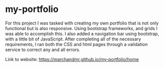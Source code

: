 # my-portfolio

For this project I was tasked with creating my own portfolio that is not only functional but is also responsive. Using bootstrap frameworks, and grids I was able to accomplish this. I also added a navigation bar using bootstrap, with a little bit of JavaScript. After completing all of the necessary requirements, I ran both the CSS and html pages through a validation service to correct any and all errors.

Link to website: https://marchandmr.github.io/my-portfolio/home
